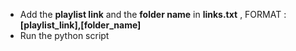 
   * Add the **playlist link** and the **folder name** in **links.txt** , FORMAT : **[playlist_link],[folder_name]**
   * Run the python script 
